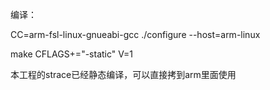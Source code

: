 编译：

CC=arm-fsl-linux-gnueabi-gcc   ./configure --host=arm-linux

make CFLAGS+="-static" V=1

本工程的strace已经静态编译，可以直接拷到arm里面使用
